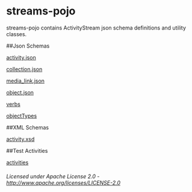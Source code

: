 streams-pojo
==============

streams-pojo contains ActivityStream json schema definitions and utility classes.

##Json Schemas

[activity.json](activity.json "activity.json")

[collection.json](collection.json "collection.json")

[media_link.json](media_link.json "media_link.json")

[object.json](object.json "object.json")

[verbs](verbs "verbs/")

[objectTypes](objectTypes "objectTypes/")

##XML Schemas

[activity.xsd](activity.xsd "activity.xsd")

##Test Activities

[activities](activities "activities/")

###### Licensed under Apache License 2.0 - http://www.apache.org/licenses/LICENSE-2.0

